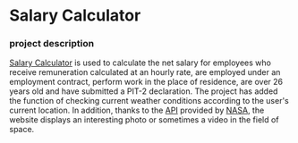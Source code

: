 # Salary Calculator

### project description

[Salary Calculator](https://rugel.github.io/polski_lad/) is used to calculate the net salary for employees who receive remuneration calculated at an hourly rate, are employed under an employment contract, perform work in the place of residence, are over 26 years old and have submitted a PIT-2 declaration.
The project has added the function of checking current weather conditions according to the user's current location.
In addition, thanks to the [API](https://api.nasa.gov/) provided by [NASA](https://www.nasa.gov/), the website displays an interesting photo or sometimes a video in the field of space.

